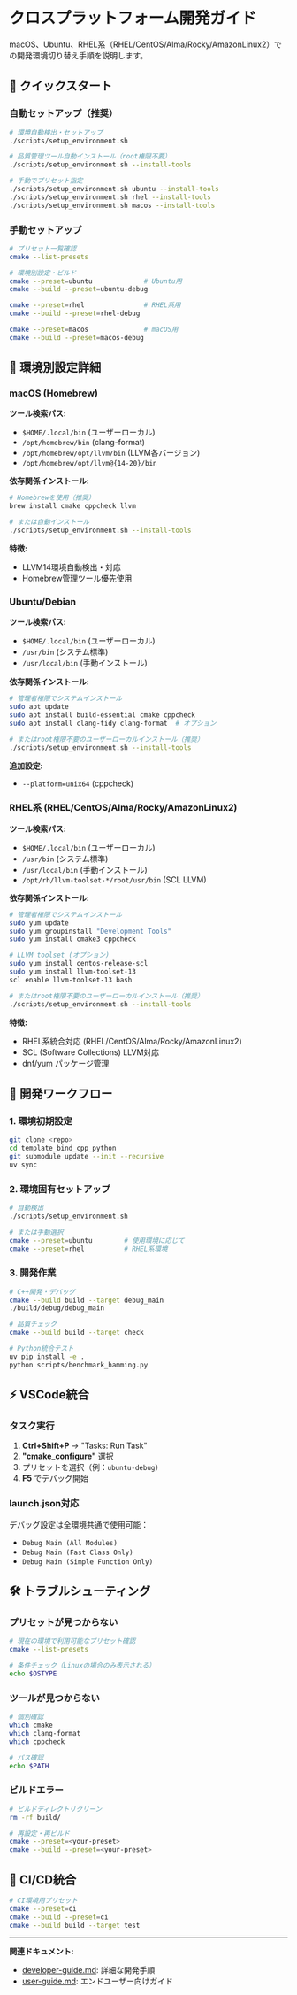 # クロスプラットフォーム開発ガイド

macOS、Ubuntu、RHEL系（RHEL/CentOS/Alma/Rocky/AmazonLinux2）での開発環境切り替え手順を説明します。

## 🎯 クイックスタート

### 自動セットアップ（推奨）

```bash
# 環境自動検出・セットアップ
./scripts/setup_environment.sh

# 品質管理ツール自動インストール（root権限不要）
./scripts/setup_environment.sh --install-tools

# 手動でプリセット指定
./scripts/setup_environment.sh ubuntu --install-tools
./scripts/setup_environment.sh rhel --install-tools
./scripts/setup_environment.sh macos --install-tools
```

### 手動セットアップ

```bash
# プリセット一覧確認
cmake --list-presets

# 環境別設定・ビルド
cmake --preset=ubuntu             # Ubuntu用
cmake --build --preset=ubuntu-debug

cmake --preset=rhel               # RHEL系用
cmake --build --preset=rhel-debug

cmake --preset=macos              # macOS用
cmake --build --preset=macos-debug
```

## 🔧 環境別設定詳細

### macOS (Homebrew)

**ツール検索パス:**
- `$HOME/.local/bin` (ユーザーローカル)
- `/opt/homebrew/bin` (clang-format)
- `/opt/homebrew/opt/llvm/bin` (LLVM各バージョン)
- `/opt/homebrew/opt/llvm@{14-20}/bin`

**依存関係インストール:**
```bash
# Homebrewを使用（推奨）
brew install cmake cppcheck llvm

# または自動インストール
./scripts/setup_environment.sh --install-tools
```

**特徴:**
- LLVM14環境自動検出・対応
- Homebrew管理ツール優先使用

### Ubuntu/Debian

**ツール検索パス:**

- `$HOME/.local/bin` (ユーザーローカル)
- `/usr/bin` (システム標準)
- `/usr/local/bin` (手動インストール)

**依存関係インストール:**

```bash
# 管理者権限でシステムインストール
sudo apt update
sudo apt install build-essential cmake cppcheck
sudo apt install clang-tidy clang-format  # オプション

# またはroot権限不要のユーザーローカルインストール（推奨）
./scripts/setup_environment.sh --install-tools
```

**追加設定:**

- `--platform=unix64` (cppcheck)

### RHEL系 (RHEL/CentOS/Alma/Rocky/AmazonLinux2)

**ツール検索パス:**

- `$HOME/.local/bin` (ユーザーローカル)
- `/usr/bin` (システム標準)
- `/usr/local/bin` (手動インストール)  
- `/opt/rh/llvm-toolset-*/root/usr/bin` (SCL LLVM)

**依存関係インストール:**

```bash
# 管理者権限でシステムインストール
sudo yum update
sudo yum groupinstall "Development Tools"
sudo yum install cmake3 cppcheck

# LLVM toolset (オプション)
sudo yum install centos-release-scl
sudo yum install llvm-toolset-13
scl enable llvm-toolset-13 bash

# またはroot権限不要のユーザーローカルインストール（推奨）
./scripts/setup_environment.sh --install-tools
```

**特徴:**

- RHEL系統合対応 (RHEL/CentOS/Alma/Rocky/AmazonLinux2)
- SCL (Software Collections) LLVM対応
- dnf/yum パッケージ管理

## 🚀 開発ワークフロー

### 1. 環境初期設定

```bash
git clone <repo>
cd template_bind_cpp_python
git submodule update --init --recursive
uv sync
```

### 2. 環境固有セットアップ

```bash
# 自動検出
./scripts/setup_environment.sh

# または手動選択
cmake --preset=ubuntu        # 使用環境に応じて
cmake --preset=rhel          # RHEL系環境
```

### 3. 開発作業

```bash
# C++開発・デバッグ
cmake --build build --target debug_main
./build/debug/debug_main

# 品質チェック
cmake --build build --target check

# Python統合テスト
uv pip install -e .
python scripts/benchmark_hamming.py
```

## ⚡ VSCode統合

### タスク実行

1. **Ctrl+Shift+P** → "Tasks: Run Task"
2. **"cmake_configure"** 選択
3. プリセットを選択（例：`ubuntu-debug`）
4. **F5** でデバッグ開始

### launch.json対応

デバッグ設定は全環境共通で使用可能：

- `Debug Main (All Modules)`
- `Debug Main (Fast Class Only)`  
- `Debug Main (Simple Function Only)`

## 🛠️ トラブルシューティング

### プリセットが見つからない

```bash
# 現在の環境で利用可能なプリセット確認
cmake --list-presets

# 条件チェック（Linuxの場合のみ表示される）
echo $OSTYPE
```

### ツールが見つからない

```bash
# 個別確認
which cmake
which clang-format
which cppcheck

# パス確認
echo $PATH
```

### ビルドエラー

```bash
# ビルドディレクトリクリーン
rm -rf build/

# 再設定・再ビルド
cmake --preset=<your-preset>
cmake --build --preset=<your-preset>
```

## 🔗 CI/CD統合

```bash
# CI環境用プリセット
cmake --preset=ci
cmake --build --preset=ci
cmake --build build --target test
```

---

**関連ドキュメント:**

- [developer-guide.md](developer-guide.md): 詳細な開発手順
- [user-guide.md](user-guide.md): エンドユーザー向けガイド
